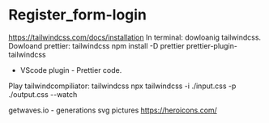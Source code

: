 # Register_form-login
https://tailwindcss.com/docs/installation
In terminal: dowloanig tailwindcss.
Dowloand prettier: tailwindcss npm install -D prettier prettier-plugin-tailwindcss
+ VScode plugin - Prettier code.

Play tailwindcompiliator: tailwindcss npx tailwindcss -i ./input.css -p ./output.css --watch

getwaves.io - generations svg pictures
https://heroicons.com/
